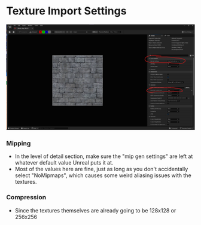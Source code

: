 
# Texture Import Settings
![](<../../../_Meta/Attachments/Pasted image 20250518154551.png>)

### Mipping
- In the level of detail section, make sure the "mip gen settings" are left at whatever default value Unreal puts it at.
- Most of the values here are fine, just as long as you don't accidentally select "NoMipmaps", which causes some weird aliasing issues with the textures.

### Compression
- Since the textures themselves are already going to be 128x128 or 256x256